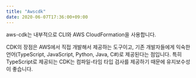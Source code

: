```yaml
---
title: "Awscdk"
date: 2020-06-07T17:36:00+09:00
---
```


aws-cdk는 내부적으로 CLI와 AWS CloudFormation을 사용합니다.

CDK의 장점은 AWS에서 직접 개발해서 제공하는 도구이고, 기존 개발자들에게 익숙한 언어(TypeScript, JavaScript, Python, Java, C#)로 제공된다는 점입니다. 특히 TypeScript로 제공되는 CDK는 컴파일-타임 타입 검사를 제공하기 때문에 유지보수성이 좋습니다.